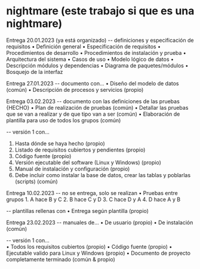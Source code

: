 # nightmare (este trabajo si que es una nightmare)

Entrega 20.01.2023 (ya está organizado)
-- definiciones y especificación de requisitos
  • Definición general 
  • Especificación de requisitos
  • Procedimientos de desarrollo
  • Procedimientos de instalación y prueba
  • Arquitectura del sistema
  • Casos de uso
  • Modelo lógico de datos
  • Descripción módulos y dependencias
  • Diagrama de paquetes/módulos
  • Bosquejo de la interfaz

Entrega 27.01.2023
-- documento con...
  • Diseño del modelo de datos (común)
  • Descripción de procesos y servicios (propio)

Entrega 03.02.2023
-- documento con las definiciones de las pruebas {HECHO}
  • Plan de realización de pruebas (común)
  • Detallar las pruebas que se van a realizar y de que tipo van a ser (común)
  • Elaboración de plantilla para uso de todos los grupos (común)
  
-- versión 1 con...  
  1. Hasta dónde se haya hecho (propio)
  2. Listado de requisitos cubiertos y pendientes (propio)
  3. Código fuente (propio)
  4. Versión ejecutable del software (Linux y Windows) (propio)
  5. Manual de instalación y configuración (propio)
  6. Debe incluir como instalar la base de datos, crear las tablas y poblarlas
  (scripts) (común)

Entrega 10.02.2023
-- no se entrega, solo se realizan
  • Pruebas entre grupos
    1. A hace B y C
    2. B hace C y D
    3. C hace D y A
    4. D hace A y B
  
-- plantillas rellenas con 
  • Entrega según plantilla (propio)

Entrega 23.02.2023
-- manuales de...
  • De usuario (propio)
  • De instalación (común)

-- versión 1 con...  
  • Todos los requisitos cubiertos (propio)
  • Código fuente (propio)
  • Ejecutable valido para Linux y Windows (propio)
  • Documento de proyecto completamente terminado (común & propio)



